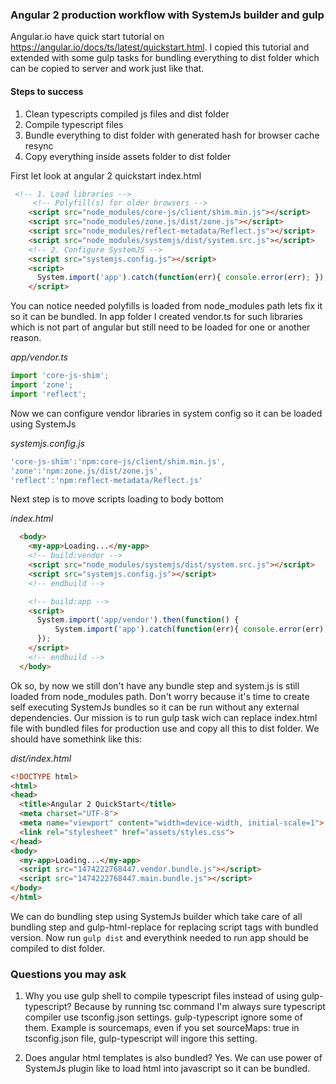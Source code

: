 ### Angular 2 production workflow with SystemJs builder and gulp

Angular.io have quick start tutorial on https://angular.io/docs/ts/latest/quickstart.html. I copied this tutorial and extended with some gulp tasks for bundling everything to dist folder which can be copied to server and work just like that.

#### Steps to success
1. Clean typescripts compiled js files and dist folder
2. Compile typescript files
3. Bundle everything to dist folder with generated hash for browser cache resync
4. Copy everything inside assets folder to dist folder

First let look at angular 2 quickstart index.html

```html
 <!-- 1. Load libraries -->
     <!-- Polyfill(s) for older browsers -->
    <script src="node_modules/core-js/client/shim.min.js"></script>
    <script src="node_modules/zone.js/dist/zone.js"></script>
    <script src="node_modules/reflect-metadata/Reflect.js"></script>
    <script src="node_modules/systemjs/dist/system.src.js"></script>
    <!-- 2. Configure SystemJS -->
    <script src="systemjs.config.js"></script>
    <script>
      System.import('app').catch(function(err){ console.error(err); });
    </script>
```
You can notice needed polyfills is loaded from node_modules path lets fix it so it can be bundled. In app folder I created vendor.ts for such libraries which is not part of angular but still need to be loaded for one or another reason.

*app/vendor.ts*
```ts
import 'core-js-shim';
import 'zone';
import 'reflect';
```

Now we can configure vendor libraries in system config so it can be loaded using SystemJs

*systemjs.config.js*
```js
'core-js-shim':'npm:core-js/client/shim.min.js',
'zone':'npm:zone.js/dist/zone.js',
'reflect':'npm:reflect-metadata/Reflect.js'
```

Next step is to move scripts loading to body bottom

*index.html*

```html
  <body>
    <my-app>Loading...</my-app>
    <!-- build:vendor -->
    <script src="node_modules/systemjs/dist/system.src.js"></script>
    <script src="systemjs.config.js"></script>
    <!-- endbuild -->

    <!-- build:app -->
    <script>
      System.import('app/vendor').then(function() {
          System.import('app').catch(function(err){ console.error(err); });
      });
    </script>
    <!-- endbuild -->
  </body>
  ```
  
  Ok so, by now we still don't have any bundle step and system.js is still loaded from node_modules path. Don't worry because it's time to create self executing SystemJs bundles so it can be run without any external dependencies. Our mission is to run gulp task wich can replace index.html file with bundled files for production use and copy all this to dist folder. We should have somethink like this:
  
  *dist/index.html*
  ```html
  <!DOCTYPE html>
<html>
  <head>
    <title>Angular 2 QuickStart</title>
    <meta charset="UTF-8">
    <meta name="viewport" content="width=device-width, initial-scale=1">
    <link rel="stylesheet" href="assets/styles.css">
  </head>
  <body>
    <my-app>Loading...</my-app>
    <script src="1474222768447.vendor.bundle.js"></script>
    <script src="1474222768447.main.bundle.js"></script>
  </body>
</html>
  ```

We can do bundling step using SystemJs builder which take care of all bundling step and gulp-html-replace for replacing script tags with bundled version. Now run ```gulp dist``` and everythink needed to run app should be compiled to dist folder.

### Questions you may ask
1. Why you use gulp shell to compile typescript files instead of using gulp-typescript? Because by running tsc command I'm always sure typescript compiler use tsconfig.json settings. gulp-typescript ignore some of them. Example is sourcemaps, even if you set sourceMaps: true in tsconfig.json file, gulp-typescript will ingore this setting.

2. Does angular html templates is also bundled? Yes. We can use power of SystemJs plugin like to load html into javascript so it can be bundled.

